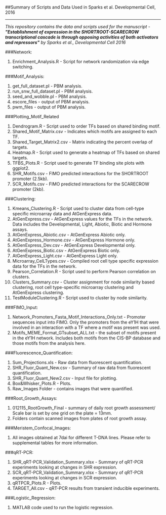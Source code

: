 ##Summary of Scripts and Data Used in Sparks et al. Developmental Cell, 2016  

---   
*This repository contains the data and scripts used for the manuscript - **"Establishment of expression in the SHORTROOT-SCARECROW transcriptional cascade is through opposing activities of both activators and repressors"** by Sparks et al., Developmental Cell 2016*

###Network:
1. Enrichment_Analysis.R - Script for network randomization via edge switching.

###Motif_Analysis:
1. get_full_dataset.pl - PBM analysis.
2. run_snw_full_dataset.pl - PBM analysis.
3. seed_and_wobble.pl - PBM analysis.
4. escore_files - output of PBM analysis.
5. pwm_files - output of PBM analysis.


###Plotting_Motif_Related
1. Dendrogram.R - Script used to order TFs based on shared binding motif.
2. Shared_Motif_Matrix.csv - Indicates which motifs are assigned to each TF.
3. Shared_Target_Matrix2.csv - Matrix indicating the percent overlap of targets.
4. Heatmap.R - Script used to generate a heatmap of TFs based on shared targets.
3. TFBS_Plots.R - Script used to generate TF binding site plots with ggplot2.
4. SHR_Motifs.csv - FIMO predicted interactions for the SHORTROOT promoter (2.5kb).
5. SCR_Motifs.csv - FIMO predicted interactions for the SCARECROW promoter (2kb).


###Clustering:
1. Kmeans_Clustering.R  - Script used to cluster data from cell-type specific microarray data and AtGenExpress data.
3. AtGenExpress.csv - AtGenExpress values for the TFs in the network. Data includes the Developmental, Light, Abiotic, Biotic and Hormone assays.
4. AtGenExpress_Abiotic.csv - AtGenExpress Abiotic only.
5. AtGenExpress_Hormone.csv - AtGenExpress Hormone only.
6. AtGenExpress_Dev.csv - AtGenExpress Developmental only.
7. AtGenExpress_Biotic.csv - AtGenExpress Biotic only.
8. AtGenExpress_Light.csv - AtGenExpress Light only.
9. Microarray_CelLTypes.csv - Compiled root cell type specific expression data for the TFs in the network.
4. Pearson_Correlation.R - Script used to perform Pearson correlation on clusters.
5. Clusters_Summary.csv - Cluster assignment for node similarity based clustering, root cell type-specific microarray clustering and AtGenExpress clustering.
6. TestModuleClustering.R - Script used to cluster by node similarity.     


###FIMO_Input:
1. Network_Promoters_Fasta_Motif_Interactions_Only.txt - Promoter sequences input into FIMO. Only the promoters from the eY1H that were involved in an interaction with a TF where a motif was present was used. 
2. Motifs_MEME_Format_GTsubset_ALL.txt - the subset of motifs present in the eY1H network. Includes both motifs from the CIS-BP database and those motifs from the analysis here.

###Fluorescence_Quantification:

1. Sum_Projections.xls - Raw data from fluorescent quantification.
2. SHR_Fluor_Quant_New.csv - Summary of raw data from fluorescent quantification.
3. SHR_Fluor_Quant_New2.csv - Input file for plotting.
4. Box&Whisker_Plots.R - Plots.
5. Raw_Images Folder - contains images that were quantified.

###Root_Growth_Assays:
1. 012115_RootGrowth_Final - summary of daily root growth assessment/ Scale bar is set by one grid on the plate = 13mm.
2. Folders contain scanned images from plates of root growth assay.

###Meristem_Confocal_Images:
1. All images obtained at 7dai for different T-DNA lines.  Please refer to supplemental tables for more information.

###qRT-PCR:
1. SHR_qRT-PCR_Validation_Summary.xlsx - Summary of qRT-PCR experiments looking at changes in SHR expression.
2. SCR_qRT-PCR_Validation_Summary.xlsx - Summary of qRT-PCR experiments looking at changes in SCR expression.
3. qRTPCR_Plots.R - Plots.
4. TARGET_All.csv - qRT-PCR results from transient inducible experiments.


###Logistic_Regression:
1. MATLAB code used to run the logistic regression.




